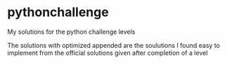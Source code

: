 # pythonchallenge
My solutions for the python challenge levels

The solutions with optimized appended are the soulutions I found easy to implement from the official solutions given after completion of a level
